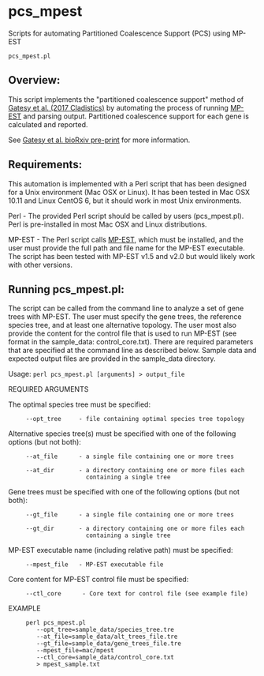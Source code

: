 # pcs_mpest
Scripts for automating Partitioned Coalescence Support (PCS) using MP-EST

`pcs_mpest.pl`

## Overview: 
This script implements the "partitioned coalescence support" method of [Gatesy et al. (2017 Cladistics)](https://onlinelibrary.wiley.com/doi/full/10.1111/cla.12170) by automating the process of running [MP-EST](http://faculty.franklin.uga.edu/lliu/mp-est) and parsing output. Partitioned coalescence support for each gene is calculated and reported.

See [Gatesy et al. bioRxiv pre-print](https://www.biorxiv.org/content/early/2018/11/04/461699) for more information.

## Requirements: 

This automation is implemented with a Perl script that has been designed for a Unix environment (Mac OSX or Linux). It has been tested in Mac OSX 10.11 and Linux CentOS 6, but it should work in most Unix environments.

Perl - The provided Perl script should be called by users (pcs_mpest.pl). Perl is pre-installed in most Mac OSX and Linux distributions.

MP-EST - The Perl script calls [MP-EST](http://faculty.franklin.uga.edu/lliu/mp-est), which must be installed, and the user must provide the full path and file name for the MP-EST executable. The script has been tested with MP-EST v1.5 and v2.0 but would likely work with other versions.


## Running pcs_mpest.pl:
The script can be called from the command line to analyze a set of gene trees with MP-EST. The user must specify the gene trees, the reference species tree, and at least one alternative topology. The user most also provide the content for the control file that is used to run MP-EST (see format in the sample_data: control_core.txt). There are required parameters that are specified at the command line as described below. Sample data and expected output files are provided in the sample_data directory.


Usage: `perl pcs_mpest.pl [arguments] > output_file`

   REQUIRED ARGUMENTS
   
   The optimal species tree must be specified:

         --opt_tree     - file containing optimal species tree topology
   
   
   Alternative species tree(s) must be specified with one of the 
   following options (but not both): 

         --at_file      - a single file containing one or more trees

         --at_dir       - a directory containing one or more files each 
                          containing a single tree 


   Gene trees must be specified with one of the following options (but
   not both): 

         --gt_file      - a single file containing one or more trees

         --gt_dir       - a directory containing one or more files each 
                          containing a single tree 
   
   
   MP-EST executable name (including relative path) must be specified:
   
         --mpest_file   - MP-EST executable file
   
   
   Core content for MP-EST control file must be specified:
   
         --ctl_core      - Core text for control file (see example file)


   EXAMPLE
         
         perl pcs_mpest.pl
            --opt_tree=sample_data/species_tree.tre
            --at_file=sample_data/alt_trees_file.tre
            --gt_file=sample_data/gene_trees_file.tre 
            --mpest_file=mac/mpest
            --ctl_core=sample_data/control_core.txt
            > mpest_sample.txt
